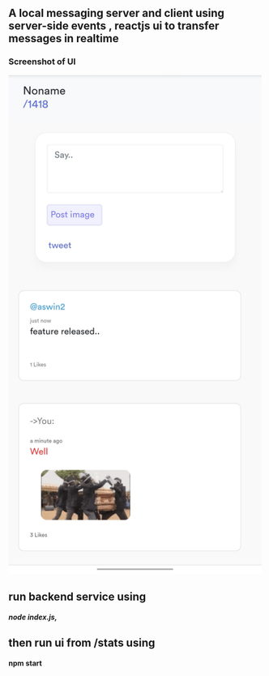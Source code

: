 ## A local messaging server and client using server-side events , reactjs ui to transfer messages in realtime
### Screenshot of UI
<img src="https://raw.githubusercontent.com/AswinVijayanO/severside-events-local-messaging-app/master/screenshots/Screenshot_20200627-125943.jpg" width="500"/>

## run backend service using 
##### node index.js, 
## then run ui from /stats using 
#### npm start
 
